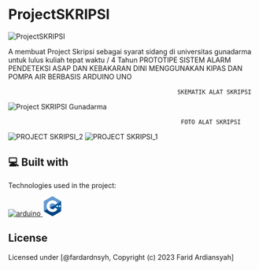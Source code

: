 # ProjectSKRIPSI
![ProjectSKRIPSI](https://socialify.git.ci/fardardnsyh/ProjectSKRIPSI/image?language=1&owner=1&name=1&stargazers=1&theme=Light)

<p id="description">A membuat Project Skripsi sebagai syarat sidang di universitas gunadarma untuk lulus kuliah tepat waktu / 4 Tahun PROTOTIPE SISTEM ALARM PENDETEKSI ASAP DAN KEBAKARAN DINI MENGGUNAKAN KIPAS DAN POMPA AIR BERBASIS ARDUINO UNO


                                                    SKEMATIK ALAT SKRIPSI
![Project SKRIPSI Gunadarma](https://github.com/fardardnsyh/ProjectPenulisanIlmiah/assets/145440594/7b1442eb-74c8-4ee8-8da3-130b614443d2)

                                                     FOTO ALAT SKRIPSI
![PROJECT SKRIPSI_2](https://github.com/fardardnsyh/ProjectPenulisanIlmiah/assets/145440594/8f52a250-2dab-4d70-b8a3-fd869eea0bd9)
            ![PROJECT SKRIPSI_1](https://github.com/fardardnsyh/ProjectPenulisanIlmiah/assets/145440594/7d1e54a3-d222-45e3-b897-dd1a5f69f526)

<h2>💻 Built with</h2>
Technologies used in the project:
<p align="left"> <a href="https://www.arduino.cc/" target="blank" rel="noreferrer"> <img src="https://cdn.worldvectorlogo.com/logos/arduino-1.svg" alt="arduino" width="40" height="40"/> </a> <a 
href="https://www.w3schools.com/cpp/" target="_blank" rel="noreferrer"> <img src="https://raw.githubusercontent.com/devicons/devicon/master/icons/cplusplus/cplusplus-original.svg" alt="cplusplus" width="40" height="40"/> </a> </p>

<h2>License</h2>
Licensed under [@fardardnsyh, Copyright (c) 2023 Farid Ardiansyah]
